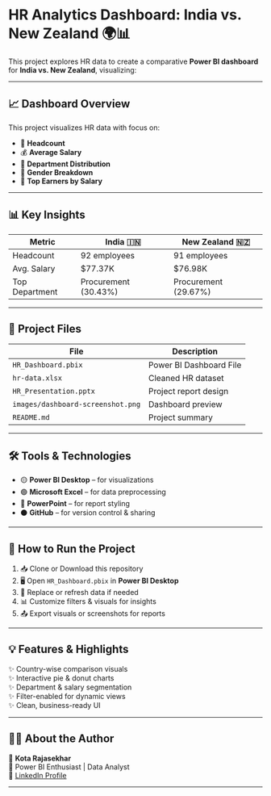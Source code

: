 # HR Analytics Dashboard: India vs. New Zealand 🌍📊

This project explores HR data to create a comparative **Power BI dashboard** for **India vs. New Zealand**, visualizing:

---

## 📈 Dashboard Overview

This project visualizes HR data with focus on:

- 👥 **Headcount**
- 💰 **Average Salary**
- 🏢 **Department Distribution**
- 🚻 **Gender Breakdown**
- 🧠 **Top Earners by Salary**

---

## 📊 Key Insights

| Metric             | India 🇮🇳       | New Zealand 🇳🇿 |
|--------------------|----------------|-----------------|
| Headcount          | 92 employees   | 91 employees    |
| Avg. Salary        | $77.37K        | $76.98K         |
| Top Department     | Procurement (30.43%) | Procurement (29.67%) |

---

## 📁 Project Files

| File | Description |
|------|-------------|
| `HR_Dashboard.pbix` | Power BI Dashboard File |
| `hr-data.xlsx` | Cleaned HR dataset |
| `HR_Presentation.pptx` | Project report design |
| `images/dashboard-screenshot.png` | Dashboard preview |
| `README.md` | Project summary |

---

## 🛠 Tools & Technologies

- 🟡 **Power BI Desktop** – for visualizations  
- 🟢 **Microsoft Excel** – for data preprocessing  
- 🔵 **PowerPoint** – for report styling  
- ⚫ **GitHub** – for version control & sharing  

---

## 🚀 How to Run the Project

1. 📥 Clone or Download this repository  
2. 🖥 Open `HR_Dashboard.pbix` in **Power BI Desktop**  
3. 🔄 Replace or refresh data if needed  
4. 📊 Customize filters & visuals for insights  
5. 📤 Export visuals or screenshots for reports  

---

## 💡 Features & Highlights

✨ Country-wise comparison visuals  
✨ Interactive pie & donut charts  
✨ Department & salary segmentation  
✨ Filter-enabled for dynamic views  
✨ Clean, business-ready UI  

---

## 🙋‍♂️ About the Author

👤 **Kota Rajasekhar**  
📇 Power BI Enthusiast | Data Analyst  
🔗 [LinkedIn Profile](https://www.linkedin.com/in/kota-rajasekhar-209a02257)

---

